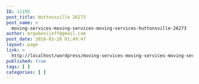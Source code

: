 ```yaml
---
ID: 11195
post_title: Huttonsville 26273
post_name: >
  moving-services-moving-services-moving-services-huttonsville-26273
author: mrgabonijeff@gmail.com
post_date: 2018-03-28 01:49:47
layout: page
link: >
  http://localhost/wordpress/moving-services-moving-services-moving-services-huttonsville-26273/
published: true
tags: [ ]
categories: [ ]
---
```

